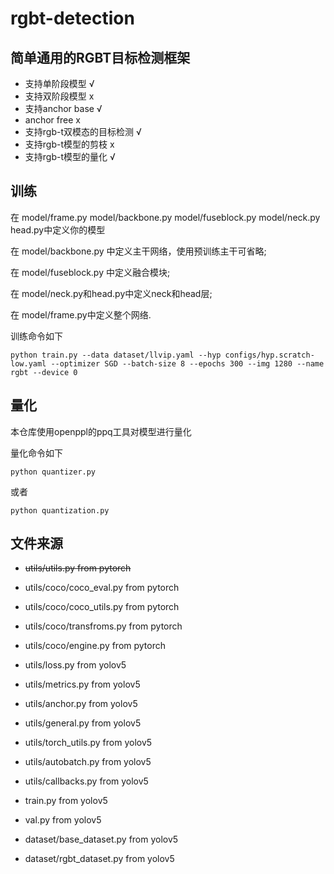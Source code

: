 # rgbt-detection

## 简单通用的RGBT目标检测框架
* 支持单阶段模型 √
* 支持双阶段模型 x
* 支持anchor base √
* anchor free x
* 支持rgb-t双模态的目标检测 √
* 支持rgb-t模型的剪枝 x
* 支持rgb-t模型的量化 √

## 训练
在 model/frame.py model/backbone.py model/fuseblock.py model/neck.py head.py中定义你的模型

在 model/backbone.py 中定义主干网络，使用预训练主干可省略;

在 model/fuseblock.py 中定义融合模块;

在 model/neck.py和head.py中定义neck和head层;

在 model/frame.py中定义整个网络.

训练命令如下
```
python train.py --data dataset/llvip.yaml --hyp configs/hyp.scratch-low.yaml --optimizer SGD --batch-size 8 --epochs 300 --img 1280 --name rgbt --device 0
```
## 量化
本仓库使用openppl的ppq工具对模型进行量化

量化命令如下
```
python quantizer.py
```
或者
```
python quantization.py
```

## 文件来源
* ~~utils/utils.py from pytorch~~
* utils/coco/coco_eval.py from pytorch
* utils/coco/coco_utils.py from pytorch
* utils/coco/transfroms.py from pytorch
* utils/coco/engine.py from pytorch

* utils/loss.py from yolov5
* utils/metrics.py from yolov5
* utils/anchor.py from yolov5
* utils/general.py from yolov5
* utils/torch_utils.py from yolov5
* utils/autobatch.py from yolov5
* utils/callbacks.py from yolov5
* train.py from yolov5
* val.py from yolov5
* dataset/base_dataset.py from yolov5
* dataset/rgbt_dataset.py from yolov5






